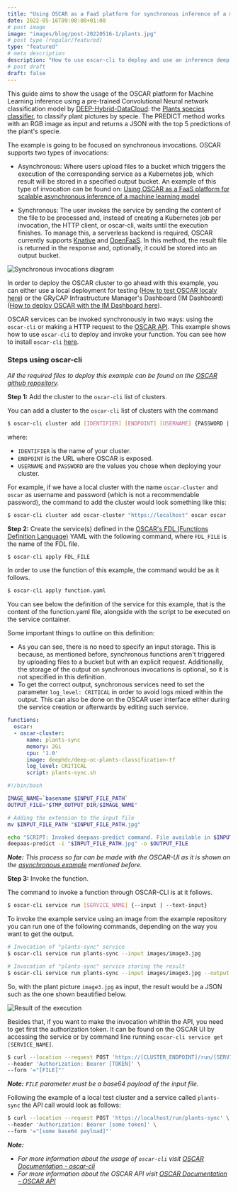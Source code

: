 ```yaml
---
title: "Using OSCAR as a FaaS platform for synchronous inference of a machine learning model"
date: 2022-05-16T09:00:00+01:00
# post image 
image: "images/blog/post-20220516-1/plants.jpg"
# post type (regular/featured)
type: "featured"
# meta description
description: "How to use oscar-cli to deploy and use an inference deep learning model synchronously"
# post draft
draft: false
---
```


This guide aims to show the usage of the OSCAR platform for Machine Learning inference using a pre-trained Convolutional Neural network classification model by [DEEP-Hybrid-DataCloud](https://deep-hybrid-datacloud.eu/): the [Plants species classifier](https://marketplace.deep-hybrid-datacloud.eu/modules/deep-oc-plants-classification-tf.html), to classify plant pictures by specie. The PREDICT method works with an RGB image as input and returns a JSON with the top 5 predictions of the plant's specie.

The example is going to be focused on synchronous invocations. OSCAR supports two types of invocations:

* Asynchronous: Where users upload files to a bucket which triggers the execution of the corresponding service as a Kubernetes job, which result will be stored in a specified output bucket. An example of this type of invocation can be found on: [Using OSCAR as a FaaS platform for scalable asynchronous inference of a machine learning model](https://oscar.grycap.net/blog/post-oscar-faas-scalable-ml-inference/)

* Synchronous: The user invokes the service by sending the content of the file to be processed and, instead of creating a Kubernetes job per invocation, the HTTP client, or oscar-cli, waits until the execution finishes. To manage this, a serverless backend is required, OSCAR currently supports [Knative](https://knative.dev) and [OpenFaaS](https://www.openfaas.com/). In this method, the result file is returned in the response and, optionally, it could be stored into an output bucket.

![Synchronous invocations diagram](../../images/blog/post-20220516-1/oscar-sync.png)

In order to deploy the OSCAR cluster to go ahead with this example, you can either use a local deployment for testing ([How to test OSCAR localy here](https://docs.oscar.grycap.net/local-testing/)) or the GRyCAP Infrastructure Manager's Dashboard (IM Dashboard) ([How to deploy OSCAR with the IM Dashboard here](https://docs.oscar.grycap.net/deploy-im-dashboard/)).

OSCAR services can be invoked synchronously in two ways: using the `oscar-cli` or making a HTTP request to the [OSCAR API](https://docs.oscar.grycap.net/api/). 
This example shows how to use `oscar-cli` to deploy and invoke your function. You can see how to install `oscar-cli` [here](https://github.com/grycap/oscar-cli).

### Steps using oscar-cli

*All the required files to deploy this example can be found on the [OSCAR github repository](https://github.com/grycap/oscar/tree/master/examples/plant-classification-sync).*

**Step 1:** Add the cluster to the `oscar-cli` list of clusters. 

You can add a cluster to the `oscar-cli` list of clusters with the command
``` bash
$ oscar-cli cluster add [IDENTIFIER] [ENDPOINT] [USERNAME] {PASSWORD | --password-stdin} [flags]
```
where:
* `IDENTIFIER` is the name of your cluster.
* `ENDPOINT` is the URL where OSCAR is exposed.
* `USERNAME` and `PASSWORD` are the values you chose when deploying your cluster.

For example, if we have a local cluster with the name `oscar-cluster` and `oscar` as username and password (which is not a recommendable password), the command to add the cluster would look something like this:

``` bash
$ oscar-cli cluster add oscar-cluster "https://localhost" oscar oscar
```

**Step 2:** Create the service(s) defined in the [OSCAR's FDL (Functions Definition Language)](https://docs.oscar.grycap.net/fdl/) YAML with the following command, where `FDL_FILE` is the name of the FDL file. 

```bash
$ oscar-cli apply FDL_FILE
```
In order to use the function of this example, the command would be as it follows.
```bash
$ oscar-cli apply function.yaml
```

You can see below the definition of the service for this example, that is the content of the function.yaml file, alongside with the script to be executed on the service container. 

Some important things to outline on this definition:
* As you can see, there is no need to specify an input storage. This is because, as mentioned before, synchronous functions aren't triggered by uploading files to a bucket but with an explicit request. Additionally, the storage of the output on synchronous invocations is optional, so it is not specified in this definition.
* To get the correct output, synchronous services need to set the parameter `log_level: CRITICAL` in order to avoid logs mixed within the output. This can also be done on the OSCAR user interface either during the service creation or afterwards by editing such service.

``` yaml
functions:
  oscar:
  - oscar-cluster:
      name: plants-sync
      memory: 2Gi
      cpu: '1.0'
      image: deephdc/deep-oc-plants-classification-tf
      log_level: CRITICAL
      script: plants-sync.sh
```

``` bash
#!/bin/bash

IMAGE_NAME=`basename $INPUT_FILE_PATH`
OUTPUT_FILE="$TMP_OUTPUT_DIR/$IMAGE_NAME"

# Adding the extension to the input file
mv $INPUT_FILE_PATH "$INPUT_FILE_PATH.jpg"

echo "SCRIPT: Invoked deepaas-predict command. File available in $INPUT_FILE_PATH." 
deepaas-predict -i "$INPUT_FILE_PATH.jpg" -o $OUTPUT_FILE
```

**_Note:_** *This process so far can be made with the OSCAR-UI as it is shown on the [asynchronous example](https://oscar.grycap.net/blog/post-oscar-faas-scalable-ml-inference/) mentioned before.*

**Step 3:** Invoke the function.

The command to invoke a function through OSCAR-CLI is at it follows.

``` bash
$ oscar-cli service run [SERVICE_NAME] {--input | --text-input}
```

To invoke the example service using an image from the example repository you can run one of the following commands, depending on the way you want to get the output.  

``` bash
# Invocation of "plants-sync" service
$ oscar-cli service run plants-sync --input images/image3.jpg

# Invocation of "plants-sync" service storing the result
$ oscar-cli service run plants-sync --input images/image3.jpg --output image3-output.json
```

So, with the plant picture `image3.jpg` as input, the result would be a JSON such as the one shown beautified below.

![Result of the execution](../../images/blog/post-20220516-1/service-invocation-example.png)

Besides that, if you want to make the invocation whithin the API, you need to get first the authorization token. It can be found on the OSCAR UI by accessing the service or by command line running `oscar-cli service get [SERVICE_NAME]`.

``` bash
$ curl --location --request POST 'https://[CLUSTER_ENDPOINT]/run/[SERVICE_NAME]' \
--header 'Authorization: Bearer [TOKEN]' \
--form '="[FILE]"'
```

**_Note:_** *`FILE` parameter must be a base64 payload of the input file.*

Following the example of a local test cluster and a service called `plants-sync` the API call would look as follows:

``` bash
$ curl --location --request POST 'https://localhost/run/plants-sync' \
--header 'Authorization: Bearer [some token]' \
--form '="[some base64 payload]"'
```

**_Note:_** 
-  *For more information about the usage of `oscar-cli` visit [OSCAR Documentation - oscar-cli](https://docs.oscar.grycap.net/oscar-cli/)*
- *For more information about the OSCAR API visit [OSCAR Documentation - OSCAR API](https://docs.oscar.grycap.net/api/)*